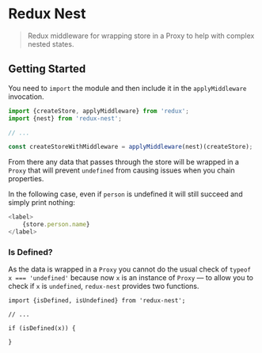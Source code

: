 # Redux Nest

> Redux middleware for wrapping store in a Proxy to help with complex nested states.

## Getting Started

You need to `import` the module and then include it in the `applyMiddleware` invocation.

```javascript
import {createStore, applyMiddleware} from 'redux';
import {nest} from 'redux-nest';

// ...

const createStoreWithMiddleware = applyMiddleware(nest)(createStore);
```

From there any data that passes through the store will be wrapped in a `Proxy` that will prevent `undefined` from causing issues when you chain properties.

In the following case, even if `person` is undefined it will still succeed and simply print nothing:

```javascript
<label>
    {store.person.name}
</label>
```

### Is Defined?

As the data is wrapped in a `Proxy` you cannot do the usual check of `typeof x === 'undefined'` because now `x` is an instance of `Proxy` &mdash; to allow you to check if `x` is `undefined`, `redux-nest` provides two functions.

```
import {isDefined, isUndefined} from 'redux-nest';

// ...

if (isDefined(x)) {

}
